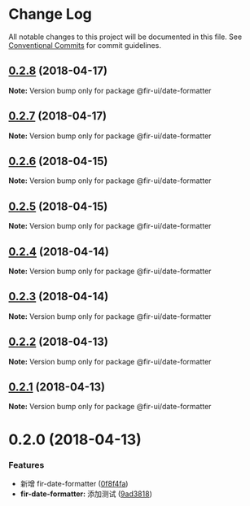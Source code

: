 # Change Log

All notable changes to this project will be documented in this file.
See [Conventional Commits](https://conventionalcommits.org) for commit guidelines.

<a name="0.2.8"></a>
## [0.2.8](https://github.com/fjc0k/fir-ui/compare/@fir-ui/date-formatter@0.2.6...@fir-ui/date-formatter@0.2.8) (2018-04-17)




**Note:** Version bump only for package @fir-ui/date-formatter

<a name="0.2.7"></a>
## [0.2.7](https://github.com/fjc0k/fir-ui/compare/@fir-ui/date-formatter@0.2.6...@fir-ui/date-formatter@0.2.7) (2018-04-17)




**Note:** Version bump only for package @fir-ui/date-formatter

<a name="0.2.6"></a>
## [0.2.6](https://github.com/fjc0k/fir-ui/compare/@fir-ui/date-formatter@0.2.5...@fir-ui/date-formatter@0.2.6) (2018-04-15)




**Note:** Version bump only for package @fir-ui/date-formatter

<a name="0.2.5"></a>
## [0.2.5](https://github.com/fjc0k/fir-ui/compare/@fir-ui/date-formatter@0.2.4...@fir-ui/date-formatter@0.2.5) (2018-04-15)




**Note:** Version bump only for package @fir-ui/date-formatter

<a name="0.2.4"></a>
## [0.2.4](https://github.com/fjc0k/fir-ui/compare/@fir-ui/date-formatter@0.2.3...@fir-ui/date-formatter@0.2.4) (2018-04-14)




**Note:** Version bump only for package @fir-ui/date-formatter

<a name="0.2.3"></a>
## [0.2.3](https://github.com/fjc0k/fir-ui/compare/@fir-ui/date-formatter@0.2.2...@fir-ui/date-formatter@0.2.3) (2018-04-14)




**Note:** Version bump only for package @fir-ui/date-formatter

<a name="0.2.2"></a>
## [0.2.2](https://github.com/fjc0k/fir-ui/compare/@fir-ui/date-formatter@0.2.1...@fir-ui/date-formatter@0.2.2) (2018-04-13)




**Note:** Version bump only for package @fir-ui/date-formatter

<a name="0.2.1"></a>
## [0.2.1](https://github.com/fjc0k/fir-ui/compare/@fir-ui/date-formatter@0.2.0...@fir-ui/date-formatter@0.2.1) (2018-04-13)




**Note:** Version bump only for package @fir-ui/date-formatter

<a name="0.2.0"></a>
# 0.2.0 (2018-04-13)


### Features

* 新增 fir-date-formatter ([0f8f4fa](https://github.com/fjc0k/fir-ui/commit/0f8f4fa))
* **fir-date-formatter:** 添加测试 ([9ad3818](https://github.com/fjc0k/fir-ui/commit/9ad3818))
